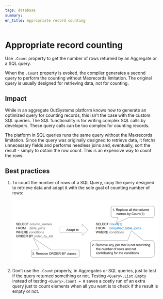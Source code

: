 ```yaml
---
tags: database
summary: 
en_title: Appropriate record counting
---
```



# Appropriate record counting

Use `.Count` property to get the number of rows returned by an Aggregate or a SQL query.

When the `.Count` property is evoked, the compiler generates a second query to perform the counting without Maxrecords limitation. The original query is usually designed for retrieving data, not for counting.

## Impact

While in an aggregate OutSystems platform knows how to generate an optimized query for counting records, this isn't the case with the custom SQL queries. The SQL functionality is for writing complex SQL calls by developers. These query calls can be too complex for counting records.

The platform in SQL queries runs the same query without the Maxrecords limitation. Since the query was originally designed to retrieve data, it fetchs unnecessary fields and performs needless joins and, eventually, sort the result - simply to obtain the row count. This is an expensive way to count the rows.

## Best practices

1. To count the number of rows of a SQL Query, copy the query designed to retrieve data and adapt it with the sole goal of counting number of rows:
  
    ![](images/appropriate-record-counting.png)

1. Don’t use the `.Count` property, in Aggregates or SQL queries, just to test if the query returned something or not. Testing `<Query>.List.Empty` instead of testing `<Query>.Count = 0` saves a costly run of an extra query just to count elements when all you want is to check if the result is empty or not.  
  